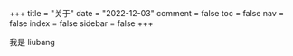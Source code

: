 +++
title = "关于"
date = "2022-12-03"
comment = false
toc = false
nav = false
index = false
sidebar = false
+++

我是 liubang
